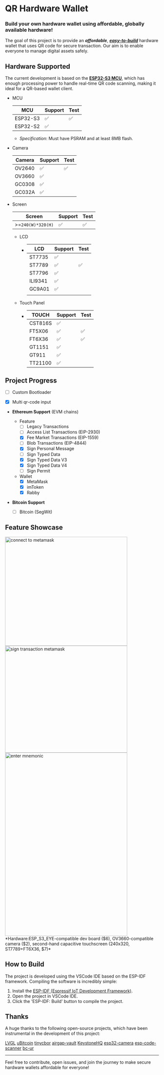 
# QR Hardware Wallet



### Build your own hardware wallet using affordable, globally available hardware!

The goal of this project is to provide an ***affordable***, ***<u>easy-to-build</u>*** hardware wallet that uses QR code for secure transaction. Our aim is to enable everyone to manage digital assets safely.



## Hardware Supported

The current development is based on the [**ESP32-S3 MCU**](https://www.espressif.com/en/products/socs/esp32-s3), which has enough processing power to handle real-time QR code scanning, making it ideal for a QR-based wallet client.

- MCU

  | MCU      | Support | Test |
  | -------- | ------- | ---- |
  | ESP32-S3 | ✅       | ✅    |
  | ESP32-S2 | ✅       |      |

  - *Specification*: Must have PSRAM and at least 8MB flash.

- Camera

  | Camera | Support | Test |
  | ------ | ------- | ---- |
  | OV2640 | ✅       | ✅    |
  | OV3660 | ✅       |      |
  | GC0308 | ✅        |      |
  | GC032A | ✅        |      |

- Screen

  | Screen            | Support | Test |
  | ----------------- | ------- | ---- |
  | >=`240(W)*320(H)` | ✅       | ✅    |

  - LCD
  
    - | LCD     | Support | Test |
      | ------- | ------- | ---- |
      | ST7735  | ✅       |      |
      | ST7789  | ✅       | ✅    |
      | ST7796  | ✅       |      |
      | ILI9341 | ✅       |      |
      | GC9A01  | ✅       |      |
      |         |         |      |
  
  - Touch Panel
  
    - | TOUCH   | Support | Test |
      | ------- | ------- | ---- |
      | CST816S | ✅       |      |
      | FT5X06  | ✅       | ✅    |
      | FT6X36  | ✅       | ✅    |
      | GT1151  | ✅       |      |
      | GT911   | ✅       |      |
      | TT21100 | ✅       |      |
  
## Project Progress

- [ ] Custom Bootloader

- [x] Multi qr-code input

- **Ethereum Support** (EVM chains)
  - Feature
    - [ ] Legacy Transactions
    - [ ] Access List Transactions (EIP-2930)
    - [x] Fee Market Transactions (EIP-1559)
    - [ ] Blob Transactions (EIP-4844)
    - [x] Sign Personal Message
    - [ ] Sign Typed Data
    - [x] Sign Typed Data V3
    - [x] Sign Typed Data V4
    - [ ] Sign Permit
  - Wallet
    - [x] MetaMask
    - [x] imToken
    - [x] Rabby

- **Bitcoin Support**
  
  - [ ] Bitcoin (SegWit)

## Feature Showcase

<div style="display: flex; flex-wrap: wrap; width: 100%">
<img src="docs/images/connect-to-metamask.gif" alt="connect to metamask" style="width: 400px;height: 356px;">
<img src="docs/images/sign-transaction-metamask.gif" alt="sign transaction metamask" style="width: 400px;height: 349px;">
<img src="docs/images/enter-mnemonic.gif" alt="enter mnemonic" style="width: 400px;height: 599px;">
</div>
*Hardware:ESP_S3_EYE-compatible dev board ($6), OV3660-compatible camera ($2), second-hand capacitive touchscreen (240x320, ST7789+FT6X36, $7)*

## How to Build

The project is developed using the VSCode IDE based on the ESP-IDF framework. Compiling the software is incredibly simple:

1. Install the [ESP-IDF (Espressif IoT Development Framework)](https://docs.espressif.com/projects/esp-idf/en/stable/esp32/get-started/index.html#ide).
2. Open the project in VSCode IDE.
3. Click the 'ESP-IDF: Build' button to compile the project.

## Thanks

A huge thanks to the following open-source projects, which have been instrumental in the development of this project:

[LVGL](https://github.com/lvgl/lvgl) [uBitcoin](https://github.com/micro-bitcoin/uBitcoin.git) [tinycbor](https://github.com/intel/tinycbor) [airgap-vault](https://github.com/airgap-it/airgap-vault) [KeystoneHQ](https://github.com/KeystoneHQ) [esp32-camera](https://github.com/espressif/esp32-camera) [esp-code-scanner](https://github.com/espressif/) [bc-ur](https://github.com/Blockstream/esp32_bc-ur)

---

Feel free to contribute, open issues, and join the journey to make secure hardware wallets affordable for everyone!
